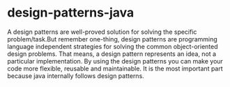 # design-patterns-java
A design patterns are well-proved solution for solving the specific problem/task.But remember one-thing, design patterns are programming language independent strategies for solving the common object-oriented design problems. That means, a design pattern represents an idea, not a particular implementation.  By using the design patterns you can make your code more flexible, reusable and maintainable. It is the most important part because java internally follows design patterns.
